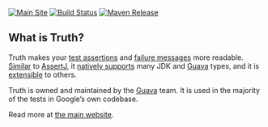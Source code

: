 [![Main Site](https://img.shields.io/badge/main%20site-truth.dev-ff55ff.png?style=flat)](https://truth.dev/) [![Build Status](https://github.com/google/truth/workflows/CI/badge.svg?branch=master)](https://github.com/google/truth/actions) [![Maven Release](https://img.shields.io/maven-central/v/com.google.truth/truth.png)](https://search.maven.org/artifact/com.google.truth/truth) [](https://stackoverflow.com/questions/tagged/google-truth)

What is Truth?
--------------

Truth makes your [test assertions](https://truth.dev/benefits#readable-assertions) and [failure messages](https://truth.dev/benefits#readable-messages) more readable. [Similar](https://truth.dev/comparison) to [AssertJ](http://joel-costigliola.github.io/assertj/), it [natively supports](https://truth.dev/known_types) many JDK and [Guava](https://github.com/google/guava) types, and it is [extensible](https://truth.dev/extension) to others.

Truth is owned and maintained by the [Guava](https://github.com/google/guava) team. It is used in the majority of the tests in Google’s own codebase.

Read more at [the main website](https://truth.dev).
